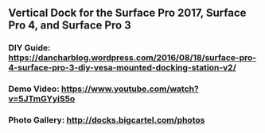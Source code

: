## Vertical Dock for the Surface Pro 2017, Surface Pro 4, and Surface Pro 3
### DIY Guide: https://dancharblog.wordpress.com/2016/08/18/surface-pro-4-surface-pro-3-diy-vesa-mounted-docking-station-v2/
### Demo Video: https://www.youtube.com/watch?v=5JTmGYyiS5o
### Photo Gallery: http://docks.bigcartel.com/photos
